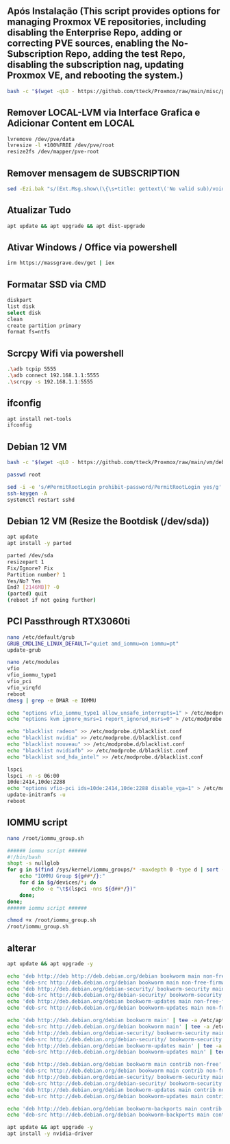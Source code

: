 
## Após Instalação (This script provides options for managing Proxmox VE repositories, including disabling the Enterprise Repo, adding or correcting PVE sources, enabling the No-Subscription Repo, adding the test Repo, disabling the subscription nag, updating Proxmox VE, and rebooting the system.)

```bash
bash -c "$(wget -qLO - https://github.com/tteck/Proxmox/raw/main/misc/post-pve-install.sh)"

```

## Remover LOCAL-LVM via Interface Grafica e Adicionar Content em LOCAL

```bash
lvremove /dev/pve/data
lvresize -l +100%FREE /dev/pve/root
resize2fs /dev/mapper/pve-root

```

## Remover mensagem de SUBSCRIPTION

```bash
sed -Ezi.bak "s/(Ext.Msg.show\(\{\s+title: gettext\('No valid sub)/void\(\{ \/\/\1/g" /usr/share/javascript/proxmox-widget-toolkit/proxmoxlib.js && systemctl restart pveproxy.service

```

## Atualizar Tudo

```bash
apt update && apt upgrade && apt dist-upgrade

```

## Ativar Windows / Office via powershell

```bash
irm https://massgrave.dev/get | iex

```

## Formatar SSD via CMD

```bash
diskpart
list disk
select disk
clean
create partition primary
format fs=ntfs

```

## Scrcpy Wifi via powershell

```bash
.\adb tcpip 5555
.\adb connect 192.168.1.1:5555
.\scrcpy -s 192.168.1.1:5555

```

## ifconfig

```bash
apt install net-tools
ifconfig

```

## Debian 12 VM

```bash
bash -c "$(wget -qLO - https://github.com/tteck/Proxmox/raw/main/vm/debian-vm.sh)"

passwd root

sed -i -e 's/#PermitRootLogin prohibit-password/PermitRootLogin yes/g' -e 's/^PasswordAuthentication.*/PasswordAuthentication yes/' /etc/ssh/sshd_config
ssh-keygen -A
systemctl restart sshd

```

## Debian 12 VM (Resize the Bootdisk (/dev/sda))

```bash
apt update
apt install -y parted

parted /dev/sda
resizepart 1
Fix/Ignore? Fix
Partition number? 1
Yes/No? Yes
End? [2146MB]? -0
(parted) quit
(reboot if not going further)

```

## PCI Passthrough RTX3060ti

```bash
nano /etc/default/grub
GRUB_CMDLINE_LINUX_DEFAULT="quiet amd_iommu=on iommu=pt"
update-grub

nano /etc/modules
vfio
vfio_iommu_type1
vfio_pci
vfio_virqfd
reboot
dmesg | grep -e DMAR -e IOMMU

echo "options vfio_iommu_type1 allow_unsafe_interrupts=1" > /etc/modprobe.d/iommu_unsafe_interrupts.conf
echo "options kvm ignore_msrs=1 report_ignored_msrs=0" > /etc/modprobe.d/kvm.conf

echo "blacklist radeon" >> /etc/modprobe.d/blacklist.conf
echo "blacklist nvidia" >> /etc/modprobe.d/blacklist.conf
echo "blacklist nouveau" >> /etc/modprobe.d/blacklist.conf
echo "blacklist nvidiafb" >> /etc/modprobe.d/blacklist.conf
echo "blacklist snd_hda_intel" >> /etc/modprobe.d/blacklist.conf

lspci
lspci -n -s 06:00
10de:2414,10de:2288
echo "options vfio-pci ids=10de:2414,10de:2288 disable_vga=1" > /etc/modprobe.d/vfio.conf
update-initramfs -u
reboot

```

## IOMMU script

```bash
nano /root/iommu_group.sh

###### iommu script ######
#!/bin/bash
shopt -s nullglob
for g in $(find /sys/kernel/iommu_groups/* -maxdepth 0 -type d | sort -V); do
    echo "IOMMU Group ${g##*/}:"
    for d in $g/devices/*; do
        echo -e "\t$(lspci -nns ${d##*/})"
    done;
done;
###### iommu script ######

chmod +x /root/iommu_group.sh
/root/iommu_group.sh

```

## alterar

```bash
apt update && apt upgrade -y

echo 'deb http://deb http://deb.debian.org/debian bookworm main non-free-firmware' | tee -a /etc/apt/sources.list
echo 'deb-src http://deb.debian.org/debian bookworm main non-free-firmware' | tee -a /etc/apt/sources.list
echo 'deb http://deb.debian.org/debian-security/ bookworm-security main non-free-firmware' | tee -a /etc/apt/sources.list
echo 'deb-src http://deb.debian.org/debian-security/ bookworm-security main non-free-firmware' | tee -a /etc/apt/sources.list
echo 'deb http://deb.debian.org/debian bookworm-updates main non-free-firmware' | tee -a /etc/apt/sources.list
echo 'deb-src http://deb.debian.org/debian bookworm-updates main non-free-firmware' | tee -a /etc/apt/sources.list

echo 'deb http://deb.debian.org/debian bookworm main' | tee -a /etc/apt/sources.list
echo 'deb-src http://deb.debian.org/debian bookworm main' | tee -a /etc/apt/sources.list
echo 'deb http://deb.debian.org/debian-security/ bookworm-security main' | tee -a /etc/apt/sources.list
echo 'deb-src http://deb.debian.org/debian-security/ bookworm-security main' | tee -a /etc/apt/sources.list
echo 'deb http://deb.debian.org/debian bookworm-updates main' | tee -a /etc/apt/sources.list
echo 'deb-src http://deb.debian.org/debian bookworm-updates main' | tee -a /etc/apt/sources.list

echo 'deb http://deb.debian.org/debian bookworm main contrib non-free' | tee -a /etc/apt/sources.list
echo 'deb-src http://deb.debian.org/debian bookworm main contrib non-free' | tee -a /etc/apt/sources.list
echo 'deb http://deb.debian.org/debian-security/ bookworm-security main contrib non-free' | tee -a /etc/apt/sources.list
echo 'deb-src http://deb.debian.org/debian-security/ bookworm-security main contrib non-free' | tee -a /etc/apt/sources.list
echo 'deb http://deb.debian.org/debian bookworm-updates main contrib non-free' | tee -a /etc/apt/sources.list
echo 'deb-src http://deb.debian.org/debian bookworm-updates main contrib non-free' | tee -a /etc/apt/sources.list

echo 'deb http://deb.debian.org/debian bookworm-backports main contrib non-free' | tee -a /etc/apt/sources.list
echo 'deb-src http://deb.debian.org/debian bookworm-backports main contrib non-free' | tee -a /etc/apt/sources.list

apt update && apt upgrade -y
apt install -y nvidia-driver

```

